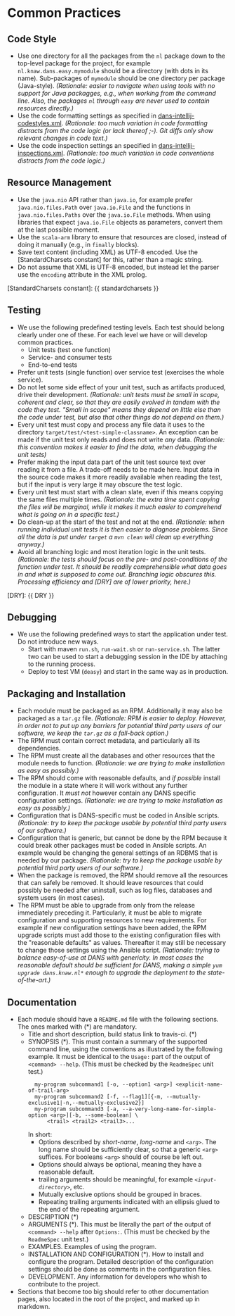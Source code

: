 Common Practices
================

Code Style
----------
* Use one directory for all the packages from the `nl` package down to the top-level package
  for the project, for example `nl.knaw.dans.easy.mymodule` should be a directory (with dots
  in its name). Sub-packages of `mymodule` should be one directory per package (Java-style).
  *(Rationale: easier to navigate when using tools with no support for Java packagges, e.g.,
   when working from the command line. Also, the packages `nl` through `easy` are never used
   to contain resources directly.)*
* Use the code formatting settings as specified in [dans-intellij-codestyles.xml]({{dans_intellij_codestyles}}).
  *(Rationale: too much variation in code formatting distracts from the code logic
   (or lack thereof ;-). Git diffs only show relevant changes in code text.)*
* Use the code inspection settings an specified in [dans-intellij-inspections.xml]({{dans_intellij_inspections}}).
  *(Rationale: too much variation in code conventions distracts from the code logic.)*

Resource Management
-------------------
* Use the `java.nio` API rather than `java.io`, for example prefer `java.nio.files.Path`
  over `java.io.File` and the functions in  `java.nio.files.Paths` over the `java.io.File`
  methods. When using libraries that expect `java.io.File` objects as parameters, convert
  them at the last possible moment.
* Use the `scala-arm` library to ensure that resources are closed, instead of doing it
  manually (e.g., in `finally` blocks).
* Save text content (including XML) as UTF-8 encoded. Use the [StandardCharsets constant] for this, rather than
  a magic string.
* Do not assume that XML is UTF-8 encoded, but instead let the parser use the `encoding` attribute
  in the XML prolog.

[StandardCharsets constant]: {{ standardcharsets }}
  
Testing
-------
* We use the following predefined testing levels. Each test should belong clearly
  under one of these. For each level we have or will develop common practices.
    - Unit tests (test one function)
    - Service- and consumer tests
    - End-to-end tests
* Prefer unit tests (single function) over service test (exercises the whole service).
* Do not let some side effect of your unit test, such as artifacts produced, drive their
  development. *(Rationale: unit tests must be small in scope, coherent and clear, so that
  they are easily evolved in tandem with the code they test. "Small in scope" means they
  depend on little else than the code under test, but also that other things do not
  depend on them.)*
* Every unit test must copy and process any file data it uses to the directory `target/test/<test-simple-classname>`.
  An exception can be made if the unit test only reads and does not write *any* data.
  *(Rationale: this convention makes it easier to find the data, when debugging the unit tests)*
* Prefer making the input data part of the unit test source text over reading it from a file. A
  trade-off needs to be made here. Input data in the source code makes it more readily available when
  reading the test, but if the input is very large it may obscure the test logic.
* Every unit test must start with a clean slate, even if this means copying the same files multiple times.
  *(Rationale: the extra time spent copying the files will be marginal, while it makes it much easier to
  comprehend what is going on in a specific test.)*
* Do clean-up at the start of the test and not at the end. *(Rationale: when running individual
  unit tests it is then easier to diagnose problems. Since all the data is put under `target` a
  `mvn clean` will clean up everything anyway.)*  
* Avoid all branching logic and most iteration logic in the unit tests. *(Rationale: the tests should
  focus on the pre- and post-conditions of the function under test. It should be readily comprehensible
  what data goes in and what is supposed to come out. Branching logic obscures this. Processing
  efficiency and [DRY] are of lower priority, here.)*
  
  
[DRY]:   {{ DRY }}
  
Debugging
---------
* We use the following predefined ways to start the application under test. Do not introduce new ways.
    - Start with maven `run.sh`, `run-wait.sh` or `run-service.sh`. The latter two can be used to 
      start a debugging session in the IDE by attaching to the running process.
    - Deploy to test VM (`deasy`) and start in the same way as in production.
  
  
Packaging and Installation
--------------------------
* Each module must be packaged as an RPM. Additionally it  may also be packaged as a `tar.gz` file.
  *(Rationale: RPM is easier to deploy. However, in order not to put up any barriers for potential
  third party users of our software, we keep the `tar.gz` as a fall-back option.)*
* The RPM must contain correct metadata, and particularly all its dependencies.
* The RPM must create all the databases and other resources that the module needs
  to function. *(Rationale: we are trying to make installation as easy as possibly.)*
* The RPM should come with reasonable defaults, and *if possible* install the module
  in a state where it will work without any further configuration. It *must not* however
  contain any DANS specific configuration settings. *(Rationale: we are trying to make installation as easy as possibly.)*
* Configuration that is DANS-specific must be coded in Ansible scripts. *(Rationale: try to keep the
  package usable by potential third party users of our software.)*
* Configuration that is generic, but cannot be done by the RPM because it could break other packages
  must be coded in Ansible scripts. An example would be changing the general settings of an RDBMS that
  is needed by our package. *(Rationale: try to keep the package usable by potential third party users of our software.)*
* When the package is removed, the RPM should remove all the resources that can safely
  be removed. It should leave resources that could possibly be needed after uninstall,
  such as log files, databases and system users (in most cases).
* The RPM must be able to upgrade from only from the release immediately preceding it. Particularly, it must be able 
  to migrate configuration and supporting resources to new requirements. For example if new configuration settings have 
  been added, the RPM upgrade scripts must add those to the existing configuration files with the "reasonable defaults" 
  as values. Thereafter it may still be necessary to change those settings using the Ansible script.
  *(Rationale: trying to balance easy-of-use at DANS with genericity. In most cases the reasonable default should be sufficient
  for DANS, making a simple `yum upgrade dans.knaw.nl*` enough to upgrade the deployment to the state-of-the-art.)*
  
Documentation
-------------
* Each module should have a `README.md` file with the following sections. The ones
  marked with (*) are mandatory.
    - Title and short description, build status link to travis-ci. (*)
    - SYNOPSIS (*). This must contain a summary of the supported command line, using the conventions as illustrated
      by the following example. It must be identical to the `Usage:` part of the output of `<command> --help`. (This must
      be checked by the `ReadmeSpec` unit test.)
      ```
        my-program subcommand1 [-o, --option1 <arg>] <explicit-name-of-trail-arg>
        my-program subcommand2 [-f, --flag1][{-m, --mutually-exclusive1|-n,--mutually-exclusive2}]
        my-program subcommand3 [-a, --a-very-long-name-for-simple-option <arg>][-b, --some-boolean] \
            <trail> <trail2> <trail3>...
      ```
      In short:
        - Options described by *short-name*, *long-name* and *`<arg>`*. The long name should be sufficiently clear, so that a
          generic `<arg>` suffices. For booleans `<arg>` should of course be left out.
        - Options should always be optional, meaning they have a reasonable default.
        - trailing arguments should be meaningful, for example *`<input-directory>`*, etc. 
        - Mutually exclusive options should be grouped in braces.
        - Repeating trailing arguments indicated with an ellipsis glued to the end of the repeating argument.
    - DESCRIPTION (*)
    - ARGUMENTS (*). This must be literally the part of the output of `<command> --help` after `Options:`. (This must
      be checked by the `ReadmeSpec` unit test.) 
    - EXAMPLES. Examples of using the program.
    - INSTALLATION AND CONFIGURATION (*). How to install and configure the program. Detailed description of the configuration
      settings should be done as comments in the configuration files.
    - DEVELOPMENT. Any information for developers who whish to contribute to the project.
* Sections that become too big should refer to other documentation pages, also located
  in the root of the project, and marked up in markdown.

